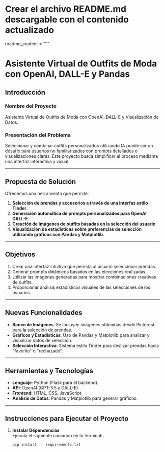 # Crear el archivo README.md descargable con el contenido actualizado
readme_content = """
# Asistente Virtual de Outfits de Moda con OpenAI, DALL-E y Pandas

## **Introducción**

### **Nombre del Proyecto**  
Asistente Virtual de Outfits de Moda con OpenAI, DALL-E y Visualización de Datos.

### **Presentación del Problema**  
Seleccionar y combinar outfits personalizados utilizando IA puede ser un desafío para usuarios no familiarizados con prompts detallados o visualizaciones claras. Este proyecto busca simplificar el proceso mediante una interfaz interactiva y visual.

---

## **Propuesta de Solución**  

Ofrecemos una herramienta que permite:  
1. **Selección de prendas y accesorios a través de una interfaz estilo Tinder**.  
2. **Generación automática de prompts personalizados para OpenAI DALL-E**.  
3. **Creación de imágenes de outfits basadas en la selección del usuario**.  
4. **Visualización de estadísticas sobre preferencias de selección utilizando gráficos con Pandas y Matplotlib**.

---

## **Objetivos**

1. Crear una interfaz intuitiva que permita al usuario seleccionar prendas.  
2. Generar prompts dinámicos basados en las elecciones realizadas.  
3. Utilizar las imágenes generadas para mostrar combinaciones creativas de outfits.  
4. Proporcionar análisis estadísticos visuales de las selecciones de los usuarios.  

---

## **Nuevas Funcionalidades**

- **Banco de Imágenes**: Se incluyen imágenes obtenidas desde Pinterest para la selección de prendas.  
- **Gráficos y Estadísticas**: Uso de Pandas y Matplotlib para analizar y visualizar datos de selección.  
- **Selección Interactiva**: Sistema estilo Tinder para deslizar prendas hacia "favorito" o "rechazado".  

---

## **Herramientas y Tecnologías**

- **Lenguaje**: Python (Flask para el backend).  
- **API**: OpenAI (GPT-3.5 y DALL-E).  
- **Frontend**: HTML, CSS, JavaScript.  
- **Análisis de Datos**: Pandas y Matplotlib para generar gráficos.  

---

## **Instrucciones para Ejecutar el Proyecto**

1. **Instalar Dependencias**  
   Ejecuta el siguiente comando en tu terminal:  
   ```bash
   pip install -r requirements.txt


